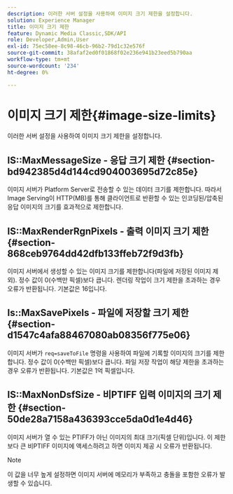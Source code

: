 ```yaml
---
description: 이러한 서버 설정을 사용하여 이미지 크기 제한을 설정합니다.
solution: Experience Manager
title: 이미지 크기 제한
feature: Dynamic Media Classic,SDK/API
role: Developer,Admin,User
exl-id: 75ec58ee-8c98-46cb-96b2-79d1c32e576f
source-git-commit: 38afaf2ed0f01868f02e236e941b23eed5b790aa
workflow-type: tm+mt
source-wordcount: '234'
ht-degree: 0%

---
```


# 이미지 크기 제한{#image-size-limits}

이러한 서버 설정을 사용하여 이미지 크기 제한을 설정합니다.

## IS::MaxMessageSize - 응답 크기 제한 {#section-bd942385d4d144cd904003695d72c85e}

이미지 서버가 Platform Server로 전송할 수 있는 데이터 크기를 제한합니다. 따라서 Image Serving이 HTTP(MB)를 통해 클라이언트로 반환할 수 있는 인코딩된/압축된 응답 이미지의 크기를 효과적으로 제한합니다.

## IS::MaxRenderRgnPixels - 출력 이미지 크기 제한 {#section-868ceb9764dd42dfb133ffeb72f9d3fb}

이미지 서버에서 생성할 수 있는 이미지 크기를 제한합니다(파일에 저장된 이미지 제외). 정수 값이 0(수백만 픽셀)보다 큽니다. 렌더링 작업이 크기 제한을 초과하는 경우 오류가 반환됩니다. 기본값은 16입니다.

## Is::MaxSavePixels - 파일에 저장할 크기 제한 {#section-d1547c4afa88467080ab08356f775e06}

이미지 서버가 `req=saveToFile` 명령을 사용하여 파일에 기록할 이미지의 크기를 제한합니다. 정수 값이 0(수백만 픽셀)보다 큽니다. 파일 저장 작업이 해당 제한을 초과하는 경우 오류가 반환됩니다. 기본값은 1억 픽셀입니다.

## IS::MaxNonDsfSize - 비PTIFF 입력 이미지의 크기 제한 {#section-50de28a7158a436393cce5da0d1e4d46}

이미지 서버가 열 수 있는 PTIFF가 아닌 이미지의 최대 크기(픽셀 단위)입니다. 이 제한보다 큰 비PTIFF 이미지에 액세스하려고 하면 이미지 제공 시 오류가 반환됩니다.

>[!NOTE]
>
>이 값을 너무 높게 설정하면 이미지 서버에 메모리가 부족하고 충돌을 포함한 오류가 발생할 수 있습니다.

